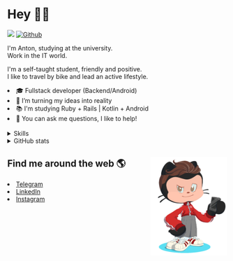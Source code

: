 # Hey 👋🏻 

![](https://komarev.com/ghpvc/?username=your-github-HarshBarash&color=grey) [![Github](https://img.shields.io/github/followers/HarshBarash?label=Follow&style=social)](https://github.com/HarshBarash)

I'm Anton, studying at the university. <br/>
Work in the IT world. 

I'm a self-taught student, friendly and positive. <br />
I like to travel by bike and lead an active lifestyle.

   <li>🎓 Fullstack developer (Backend/Android) </li>
   <li>🎯 I’m turning my ideas into reality </li>
   <li>📚 I'm studying Ruby + Rails | Kotlin + Android </li>
   <li>💬 You can ask me questions, I like to help! </li>

<br/>

<details>
    <summary> Skills </summary>
    <br />


   <img src="https://github.com/HarshBarash/HarshBarash/blob/master/app/assets/images/skills.png" alt="Hard Skills" />


   </details>


<details>
    <summary> GitHub stats</summary>
    <br />
   
<!--START_SECTION:waka-->
![Code Time](http://img.shields.io/badge/Code%20Time-11%20hrs%207%20mins-blue)

![Profile Views](http://img.shields.io/badge/Profile%20Views-357-blue)

**🐱 My GitHub Data** 

> 🏆 56 Contributions in the Year 2022
 > 
> 📦 284.7 kB Used in GitHub's Storage 
 > 
> 🚫 Not Opted to Hire
 > 
> 📜 17 Public Repositories 
 > 
> 🔑 18 Private Repositories  
 > 
**I'm a Night 🦉** 

```text
🌞 Morning    57 commits     ███░░░░░░░░░░░░░░░░░░░░░░   12.28% 
🌆 Daytime    102 commits    █████░░░░░░░░░░░░░░░░░░░░   21.98% 
🌃 Evening    226 commits    ████████████░░░░░░░░░░░░░   48.71% 
🌙 Night      79 commits     ████░░░░░░░░░░░░░░░░░░░░░   17.03%

```
📅 **I'm Most Productive on Friday** 

```text
Monday       43 commits     ██░░░░░░░░░░░░░░░░░░░░░░░   9.27% 
Tuesday      62 commits     ███░░░░░░░░░░░░░░░░░░░░░░   13.36% 
Wednesday    52 commits     ██░░░░░░░░░░░░░░░░░░░░░░░   11.21% 
Thursday     46 commits     ██░░░░░░░░░░░░░░░░░░░░░░░   9.91% 
Friday       91 commits     █████░░░░░░░░░░░░░░░░░░░░   19.61% 
Saturday     91 commits     █████░░░░░░░░░░░░░░░░░░░░   19.61% 
Sunday       79 commits     ████░░░░░░░░░░░░░░░░░░░░░   17.03%

```


📊 **This Week I Spent My Time On** 

```text
⌚︎ Time Zone: Asia/Yekaterinburg

💬 Programming Languages: 
Ruby                     7 hrs 18 mins       ████████████████░░░░░░░░░   65.7% 
ERB                      2 hrs 8 mins        ████░░░░░░░░░░░░░░░░░░░░░   19.31% 
Kotlin                   1 hr 29 mins        ███░░░░░░░░░░░░░░░░░░░░░░   13.37% 
GitIgnore file           6 mins              ░░░░░░░░░░░░░░░░░░░░░░░░░   0.99% 
JavaScript               3 mins              ░░░░░░░░░░░░░░░░░░░░░░░░░   0.59%

🔥 Editors: 
RubyMine                 9 hrs 38 mins       █████████████████████░░░░   86.63% 
Android Studio           1 hr 29 mins        ███░░░░░░░░░░░░░░░░░░░░░░   13.37%

💻 Operating System: 
Linux                    11 hrs 7 mins       █████████████████████████   100.0%

```

**I Mostly Code in Ruby** 

```text
Ruby                     11 repos            ████████░░░░░░░░░░░░░░░░░   33.33% 
Kotlin                   9 repos             ██████░░░░░░░░░░░░░░░░░░░   27.27% 
Java                     7 repos             █████░░░░░░░░░░░░░░░░░░░░   21.21% 
JavaScript               4 repos             ███░░░░░░░░░░░░░░░░░░░░░░   12.12% 
Python                   2 repos             █░░░░░░░░░░░░░░░░░░░░░░░░   6.06%

```


**Timeline**

![Chart not found](https://raw.githubusercontent.com/HarshBarash/HarshBarash/master/charts/bar_graph.png) 


 Last Updated on 10/01/2022
<!--END_SECTION:waka-->
   
<!--    <p align="center">
        <img src="https://github-profile-trophy.vercel.app/?username=HarshBarash&theme=darkhub&margin-w=15" alt="Trophies GitHub" />
    </p>
 -->
   
</details>

## Find me around the web 🌎 <a href="https://github.com//HarshBarash"><img align="right" width="175" height="225" src="https://github.com/HarshBarash/HarshBarash/blob/master/app/assets/images/antonbaranov.png"></a>
<li> <a href="https://t.me/HarshBarash"> Telegram </a> </li>
<li> <a href="https://linkedin.com/in/HarshBarash"> LinkedIn </a> </li>
<li> <a href="https://www.instagram.com/harsh.barash/"> Instagram </a> </li>

